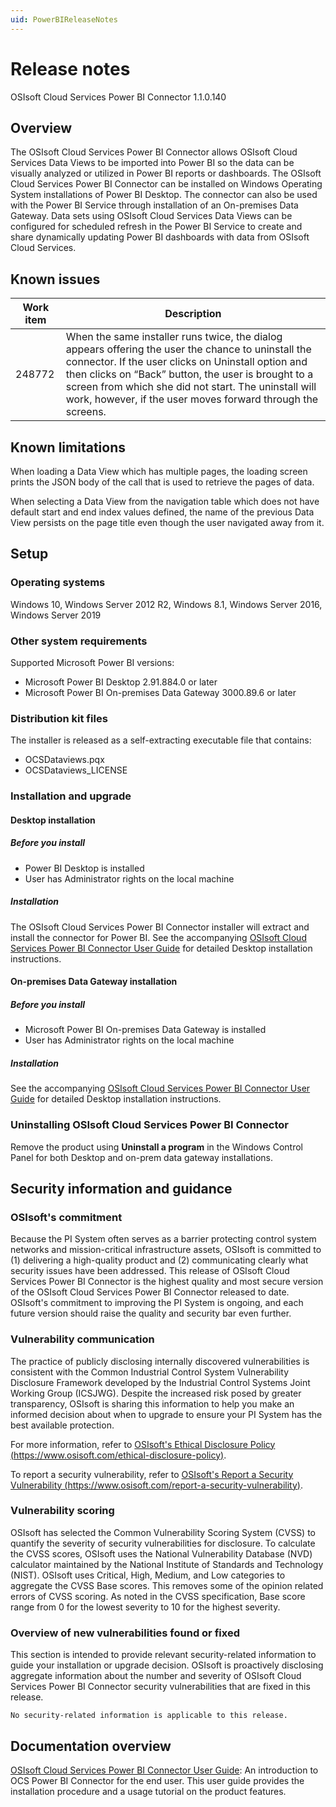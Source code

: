 ```yaml
---
uid: PowerBIReleaseNotes
---
```


# Release notes

OSIsoft Cloud Services Power BI Connector 1.1.0.140

## Overview

The OSIsoft Cloud Services Power BI Connector allows OSIsoft Cloud Services Data Views to be imported into Power BI so the data can be visually analyzed or utilized in Power BI reports or dashboards. The OSIsoft Cloud Services Power BI Connector can be installed on Windows Operating System installations of Power BI Desktop. The connector can also be used with the Power BI Service through installation of an On-premises Data Gateway. Data sets using OSIsoft Cloud Services Data Views can be configured for scheduled refresh in the Power BI Service to create and share dynamically updating Power BI dashboards with data from OSIsoft Cloud Services.

## Known issues

| Work item | Description |
|-----------|-------------|
| 248772    | When the same installer runs twice, the dialog appears offering the user the chance to uninstall the connector. If the user clicks on Uninstall option and then clicks on “Back” button, the user is brought to a screen from which she did not start. The uninstall will work, however, if the user moves forward through the screens. |

## Known limitations

When loading a Data View which has multiple pages, the loading screen prints the JSON body of the call that is used to retrieve the pages of data.

When selecting a Data View from the navigation table which does not have default start and end index values defined, the name of the previous Data View persists on the page title even though the user navigated away from it.

## Setup

### Operating systems

Windows 10, Windows Server 2012 R2, Windows 8.1, Windows Server 2016, Windows Server 2019

### Other system requirements

Supported Microsoft Power BI versions:

- Microsoft Power BI Desktop 2.91.884.0 or later
- Microsoft Power BI On-premises Data Gateway 3000.89.6 or later

### Distribution kit files

The installer is released as a self-extracting executable file that contains:

- OCSDataviews.pqx
- OCSDataviews_LICENSE

### Installation and upgrade

#### Desktop installation

##### Before you install

- Power BI Desktop is installed
- User has Administrator rights on the local machine

##### Installation

The OSIsoft Cloud Services Power BI Connector installer will extract and install the connector for Power BI. See the accompanying [OSIsoft Cloud Services Power BI Connector User Guide](https://docs.osisoft.com/bundle/ocs/page/visualize-data/power-bi-connector.html "OSIsoft Cloud Services Power BI Connector User Guide") for detailed Desktop installation instructions.

#### On-premises Data Gateway installation

##### Before you install

- Microsoft Power BI On-premises Data Gateway is installed
- User has Administrator rights on the local machine

##### Installation

See the accompanying [OSIsoft Cloud Services Power BI Connector User Guide](https://docs.osisoft.com/bundle/ocs/page/visualize-data/power-bi-connector.html "OSIsoft Cloud Services Power BI Connector User Guide") for detailed Desktop installation instructions.

### Uninstalling OSIsoft Cloud Services Power BI Connector

Remove the product using **Uninstall a program** in the Windows Control Panel for both Desktop and on-prem data gateway installations.

## Security information and guidance

### OSIsoft's commitment

Because the PI System often serves as a barrier protecting control system networks and mission-critical infrastructure assets, OSIsoft is committed to (1) delivering a high-quality product and (2) communicating clearly what security issues have been addressed. This release of OSIsoft Cloud Services Power BI Connector is the highest quality and most secure version of the OSIsoft Cloud Services Power BI Connector released to date. OSIsoft's commitment to improving the PI System is ongoing, and each future version should raise the quality and security bar even further.

### Vulnerability communication

The practice of publicly disclosing internally discovered vulnerabilities is consistent with the Common Industrial Control System Vulnerability Disclosure Framework developed by the Industrial Control Systems Joint Working Group (ICSJWG). Despite the increased risk posed by greater transparency, OSIsoft is sharing this information to help you make an informed decision about when to upgrade to ensure your PI System has the best available protection.

For more information, refer to [OSIsoft's Ethical Disclosure Policy (https://www.osisoft.com/ethical-disclosure-policy)](https://www.osisoft.com/ethical-disclosure-policy).

To report a security vulnerability, refer to [OSIsoft's Report a Security Vulnerability (https://www.osisoft.com/report-a-security-vulnerability)](https://www.osisoft.com/report-a-security-vulnerability).

### Vulnerability scoring

OSIsoft has selected the Common Vulnerability Scoring System (CVSS) to quantify the severity of security vulnerabilities for disclosure. To calculate the CVSS scores, OSIsoft uses the National Vulnerability Database (NVD) calculator maintained by the National Institute of Standards and Technology (NIST).  OSIsoft uses Critical, High, Medium, and Low categories to aggregate the CVSS Base scores. This removes some of the opinion related errors of CVSS scoring.  As noted in the CVSS specification, Base score range from 0 for the lowest severity to 10 for the highest severity.

### Overview of new vulnerabilities found or fixed

This section is intended to provide relevant security-related information to guide your installation or upgrade decision. OSIsoft is proactively disclosing aggregate information about the number and severity of OSIsoft Cloud Services Power BI Connector security vulnerabilities that are fixed in this release.

    No security-related information is applicable to this release.

## Documentation overview

[OSIsoft Cloud Services Power BI Connector User Guide](https://docs.osisoft.com/bundle/ocs/page/visualize-data/power-bi-connector.html "OSIsoft Cloud Services Power BI Connector User Guide"): An introduction to OCS Power BI Connector for the end user. This user guide provides the installation procedure and a usage tutorial on the product features.
